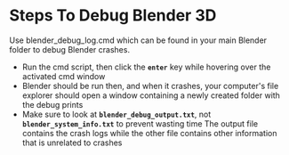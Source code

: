 # Steps To Debug Blender 3D

Use blender_debug_log.cmd which can be found in your main Blender folder to debug Blender crashes.

- Run the cmd script, then click the **`enter`** key while hovering over the activated cmd window
- Blender should be run then, and when it crashes, your computer's file explorer should open a window containing a newly created folder with the debug prints
- Make sure to look at **`blender_debug_output.txt`**, not **`blender_system_info.txt`** to prevent wasting time
The output file contains the crash logs while the other file contains other information that is unrelated to crashes
